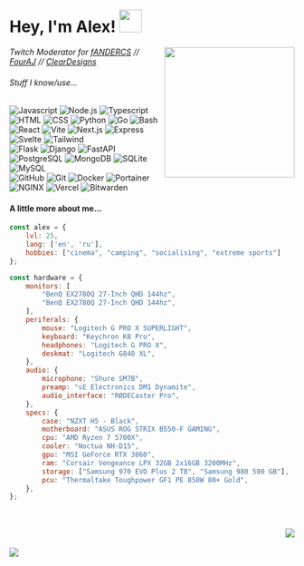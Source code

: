 <h1> Hey, I'm Alex! <img src="https://cdn.discordapp.com/emojis/950042987889561610.webp" width="40"></h1>
<img align='right' src="https://i.imgur.com/mBtjO7J.png" width="230">
<p>
	<em>
	Twitch Moderator for <a href="https://twitch.tv/fANDERCS/">fANDERCS</a> // <a href="https://twitch.tv/FourAJ/">FourAJ</a> // <a href="https://twitch.tv/ClearDesigns/">ClearDesigns</a><br>
	</em>
</p>

###### Stuff I know/use...
![Javascript](https://img.shields.io/badge/-Javascript-05122A?style=flat&logo=javascript)
![Node.js](https://img.shields.io/badge/-Node.js-05122A?style=flat&logo=node.js)
![Typescript](https://img.shields.io/badge/-Typescript-05122A?style=flat&logo=typescript)
![HTML](https://img.shields.io/badge/-HTML-05122A?style=flat&logo=HTML5)
![CSS](https://img.shields.io/badge/-CSS-05122A?style=flat&logo=CSS3)
![Python](https://img.shields.io/badge/-Python-05122A?style=flat&logo=python)
![Go](https://img.shields.io/badge/-Go-05122A?style=flat&logo=go)
![Bash](https://img.shields.io/badge/-Bash-05122A?style=flat&logo=gnubash)<br>
![React](https://img.shields.io/badge/-React-05122A?style=flat&logo=react)
![Vite](https://img.shields.io/badge/-Vite-05122A?style=flat&logo=vite)
![Next.js](https://img.shields.io/badge/-Next.js-05122A?style=flat&logo=next.js)
![Express](https://img.shields.io/badge/-Express-05122A?style=flat&logo=express)
![Svelte](https://img.shields.io/badge/-Svelte-05122A?style=flat&logo=svelte)
![Tailwind](https://img.shields.io/badge/-Tailwind-05122A?style=flat&logo=tailwindcss)<br>
![Flask](https://img.shields.io/badge/-Flask-05122A?style=flat&logo=flask)
![Django](https://img.shields.io/badge/-Django-05122A?style=flat&logo=django)
![FastAPI](https://img.shields.io/badge/-FastAPI-05122A?style=flat&logo=fastapi)<br>
![PostgreSQL](https://img.shields.io/badge/-PostgreSQL-05122A?style=flat&logo=postgresql)
![MongoDB](https://img.shields.io/badge/-MongoDB-05122A?style=flat&logo=mongodb)
![SQLite](https://img.shields.io/badge/-SQLite-05122A?style=flat&logo=sqlite)
![MySQL](https://img.shields.io/badge/-MySQL-05122A?style=flat&logo=mysql)<br>
![GitHub](https://img.shields.io/badge/-GitHub-05122A?style=flat&logo=github)
![Git](https://img.shields.io/badge/-Git-05122A?style=flat&logo=git)
![Docker](https://img.shields.io/badge/-Docker-05122A?style=flat&logo=docker)
![Portainer](https://img.shields.io/badge/-Portainer-05122A?style=flat&logo=portainer)
![NGINX](https://img.shields.io/badge/-NGINX-05122A?style=flat&logo=nginx)
![Vercel](https://img.shields.io/badge/-Vercel-05122A?style=flat&logo=vercel)
![Bitwarden](https://img.shields.io/badge/-Bitwarden-05122A?style=flat&logo=bitwarden)

#### A little more about me...  

```javascript
const alex = {
    lvl: 25,
    lang: ['en', 'ru'],
    hobbies: ["cinema", "camping", "socialising", "extreme sports"]
};

const hardware = {
    monitors: [
        "BenQ EX2780Q 27-Inch QHD 144hz",
        "BenQ EX2780Q 27-Inch QHD 144hz",
    ],
    periferals: {
        mouse: "Logitech G PRO X SUPERLIGHT",
        keyboard: "Keychron K8 Pro",
        headphones: "Logitech G PRO X",
        deskmat: "Logitech G840 XL",
    },
    audio: {
        microphone: "Shure SM7B",
        preamp: "sE Electronics DM1 Dynamite",
        audio_interface: "RØDECaster Pro",
    },
    specs: {
        case: "NZXT H5 - Black",
        motherboard: "ASUS ROG STRIX B550-F GAMING",
        cpu: "AMD Ryzen 7 5700X",
        cooler: "Noctua NH-D15",
        gpu: "MSI GeForce RTX 3060",
        ram: "Corsair Vengeance LPX 32GB 2x16GB 3200MHz",
        storage: ["Samsung 970 EVO Plus 2 TB", "Samsung 980 500 GB"],
        pcu: "Thermaltake Toughpower GF1 PE 850W 80+ Gold",
    },
};
```
<br>
<br>
<img align="right" src="https://morfixx-stats.vercel.app/api/top-langs/?username=nahsystemu&border_color=30363d&bg_color=0a0e12&theme=gotham">
<br>
<br>
<img align="left" src="https://morfixx-stats.vercel.app/api?username=nahsystemu&border_color=30363d&bg_color=0a0e12&show_icons=true&theme=gotham">
<br>
